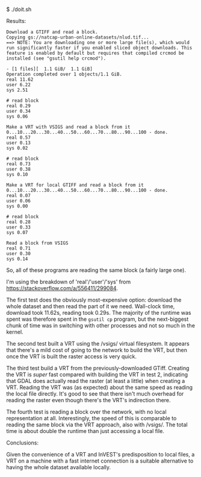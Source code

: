 $ ./doit.sh

Results:
```text
Download a GTIFF and read a block.
Copying gs://natcap-urban-online-datasets/nlud.tif...
==> NOTE: You are downloading one or more large file(s), which would
run significantly faster if you enabled sliced object downloads. This
feature is enabled by default but requires that compiled crcmod be
installed (see "gsutil help crcmod").

- [1 files][  1.1 GiB/  1.1 GiB]
Operation completed over 1 objects/1.1 GiB.
real 11.62
user 6.22
sys 2.51

# read block
real 0.29
user 0.34
sys 0.06

Make a VRT with VSIGS and read a block from it
0...10...20...30...40...50...60...70...80...90...100 - done.
real 0.57
user 0.13
sys 0.02

# read block
real 0.73
user 0.38
sys 0.10

Make a VRT for local GTIFF and read a block from it
0...10...20...30...40...50...60...70...80...90...100 - done.
real 0.07
user 0.06
sys 0.00

# read block
real 0.28
user 0.33
sys 0.07

Read a block from VSIGS
real 0.71
user 0.30
sys 0.14
```

So, all of these programs are reading the same block (a fairly large one).

I'm using the breakdown of 'real'/'user'/'sys' from https://stackoverflow.com/a/556411/299084.

The first test does the obviously most-expensive option: download the whole
dataset and then read the part of it we need.  Wall-clock time, download took
11.62s, reading took 0.29s.  The majority of the runtime was spent was
therefore spent in the `gsutil cp` program, but the next-biggest chunk of time
was in switching with other processes and not so much in the kernel.

The second test built a VRT using the /vsigs/ virtual filesystem.  It appears
that there's a mild cost of going to the network to build the VRT, but then
once the VRT is built the raster access is very quick.

The third test build a VRT from the previously-downloaded GTiff.  Creating the
VRT is _super_ fast compared with building the VRT in test 2, indicating that
GDAL does actually read the raster (at least a little) when creating a VRT.
Reading the VRT was (as expected) about the same speed as reading the local
file directly.  It's good to see that there isn't much overhead for reading the
raster even though there's the VRT's indirection there.

The fourth test is reading a block over the network, with no local
representation at all.  Interestingly, the speed of this is comparable to
reading the same block via the VRT approach, also with /vsigs/.  The total time
is about double the runtime than just accessing a local file.


Conclusions:

Given the convenience of a VRT and InVEST's predisposition to local files, a
VRT on a machine with a fast internet connection is a suitable alternative to
having the whole dataset available locally.
